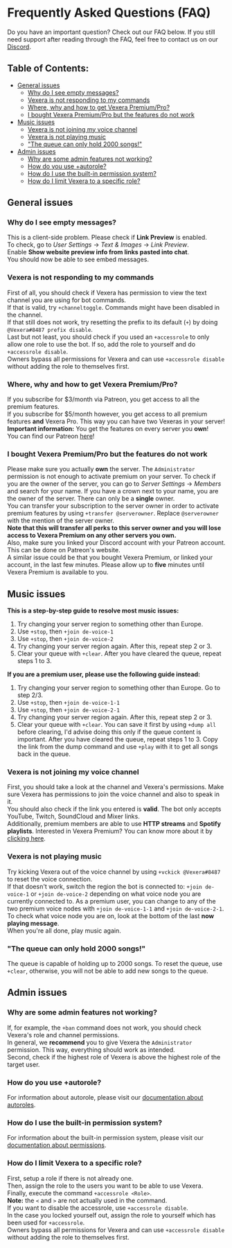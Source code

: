 # Frequently Asked Questions (FAQ)
Do you have an important question? Check out our FAQ below. If you still need support after reading through the FAQ, feel free to contact us on our <a href="https://discord.gg/VzbRGWF" target="_blank">Discord</a>.

## Table of Contents:
* [General issues](#general-issues)
    * [Why do I see empty messages?](#why-do-i-see-empty-messages)
    * [Vexera is not responding to my commands](#vexera-is-not-responding-to-my-commands)
    * [Where, why and how to get Vexera Premium/Pro?](#where-why-and-how-to-get-vexera-premium-pro)
    * [I bought Vexera Premium/Pro but the features do not work](#i-bought-vexera-premium-pro-but-the-features-do-not-work)
* [Music issues](#music-issues)
    * [Vexera is not joining my voice channel](#vexera-is-not-joining-my-voice-channel)
    * [Vexera is not playing music](#vexera-is-not-playing-music)
    * ["The queue can only hold 2000 songs!"](#quot-the-queue-can-only-hold-2000-songs-quot)
* [Admin issues](#admin-issues)
    * [Why are some admin features not working?](#why-are-some-admin-features-not-working)
    * [How do you use +autorole?](#how-do-you-use-autorole)
    * [How do I use the built-in permission system?](#how-do-i-use-the-built-in-permission-system)
    * [How do I limit Vexera to a specific role?](#how-do-i-limit-vexera-to-a-specific-role)

## General issues

### Why do I see empty messages?
This is a client-side problem. Please check if **Link Preview** is enabled.<br/>
To check, go to *User Settings* -> *Text & Images* -> *Link Preview*.<br/>
Enable **Show website preview info from links pasted into chat**.<br/>
You should now be able to see embed messages.

### Vexera is not responding to my commands
First of all, you should check if Vexera has permission to view the text channel you are using for bot commands.<br/>
If that is valid, try `+channeltoggle`. Commands might have been disabled in the channel.<br/>
If that still does not work, try resetting the prefix to its default (`+`) by doing `@Vexera#8487 prefix disable`.<br/>
Last but not least, you should check if you used an `+accessrole` to only allow one role to use the bot. If so, add the role to yourself and do `+accessrole disable`.<br/>
Owners bypass all permissions for Vexera and can use `+accessrole disable` without adding the role to themselves first.

### Where, why and how to get Vexera Premium/Pro?
If you subscribe for $3/month via Patreon, you get access to all the premium features.<br/>
If you subscribe for $5/month however, you get access to all premium features **and** Vexera Pro. This way you can have two Vexeras in your server!<br/>
**Important information:** You get the features on every server you **own**!<br/>
You can find our Patreon [here](https://www.patreon.com/bePatron?c=703870&rid=1291630)!

### I bought Vexera Premium/Pro but the features do not work
Please make sure you actually **own** the server. The `Administrator` permission is not enough to activate premium on your server. To check if you are the owner of the server, you can go to *Server Settings* → *Members* and search for your name. If you have a crown next to your name, you are the owner of the server. There can only be a **single** owner.<br/>
You can transfer your subscription to the server owner in order to activate premium features by using `+transfer @serverowner`. Replace `@serverowner` with the mention of the server owner.<br/>
**Note that this will transfer all perks to this server owner and you will lose access to Vexera Premium on any other servers you own.**<br/>
Also, make sure you linked your Discord account with your Patreon account. This can be done on Patreon's website.<br/>
A similar issue could be that you bought Vexera Premium, or linked your account, in the last few minutes. Please allow up to **five** minutes until Vexera Premium is available to you.

## Music issues
**This is a step-by-step guide to resolve most music issues:**

1. Try changing your server region to something other than Europe.
2. Use `​+stop`​, then `​+join de-voice-1`​
3. Use `​+stop`​, then `​+join de-voice-2`​
4. Try changing your server region again. After this, repeat step 2 or 3.
5. Clear your queue with `​+clear`​. After you have cleared the queue, repeat steps 1 to 3.

**If you are a premium user, please use the following guide instead:**

1. Try changing your server region to something other than Europe. Go to step 2/3.
2. Use `​+stop`​, then `​+join de-voice-1-1`​
3. Use `​+stop`​, then `​+join de-voice-2-1`​
4. Try changing your server region again. After this, repeat step 2 or 3.
5. Clear your queue with `​+clear`​. You can save it first by using `​+dump all`​ before clearing, I'd advise doing this only if the queue content is important. After you have cleared the queue, repeat steps 1 to 3. Copy the link from the dump command and use `​+play`​ with it to get all songs back in the queue.

### Vexera is not joining my voice channel
First, you should take a look at the channel and Vexera's permissions. Make sure Vexera has permissions to join the voice channel and also to speak in it.<br/>
You should also check if the link you entered is **valid**. The bot only accepts YouTube, Twitch, SoundCloud and Mixer links.<br/>
Additionally, premium members are able to use **HTTP streams** and **Spotify playlists**. Interested in Vexera Premium? You can know more about it by [clicking here](https://vexera.io/premium).

### Vexera is not playing music
Try kicking Vexera out of the voice channel by using `+vckick @Vexera#8487` to reset the voice connection.<br/>
If that doesn't work, switch the region the bot is connected to: `+join de-voice-1` or `+join de-voice-2` depending on what voice node you are currently connected to. As a premium user, you can change to any of the two premium voice nodes with `+join de-voice-1-1` and `+join de-voice-2-1`.<br/>
To check what voice node you are on, look at the bottom of the last **now playing message**.<br/>
When you're all done, play music again.

### "The queue can only hold 2000 songs!"
The queue is capable of holding up to 2000 songs. To reset the queue, use `+clear`, otherwise, you will not be able to add new songs to the queue.

## Admin issues

### Why are some admin features not working?
If, for example, the `+ban` command does not work, you should check Vexera's role and channel permissions.<br/>
In general, we **recommend** you to give Vexera the `Administrator` permission. This way, everything should work as intended.<br/>
Second, check if the highest role of Vexera is above the highest role of the target user.

### How do you use +autorole?
For information about autorole, please visit our [documentation about autoroles](/docs/autorole).

### How do I use the built-in permission system?
For information about the built-in permission system, please visit our [documentation about permissions](/docs/permissions).

### How do I limit Vexera to a specific role?
First, setup a role if there is not already one.<br/>
Then, assign the role to the users you want to be able to use Vexera.<br/>
Finally, execute the command `+accessrole <Role>`.<br/>
**Note:** the `<` and `>` are not actually used in the command.<br/>
If you want to disable the accessrole, use `+accessrole disable`.<br/>
In the case you locked yourself out, assign the role to yourself which has been used for `+accessrole`.<br/>
Owners bypass all permissions for Vexera and can use `+accessrole disable` without adding the role to themselves first.